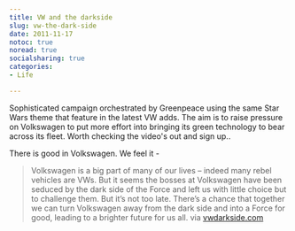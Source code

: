 ```yaml
---
title: VW and the darkside
slug: vw-the-dark-side
date: 2011-11-17
notoc: true
noread: true
socialsharing: true
categories: 
- Life

---
```

Sophisticated campaign orchestrated by Greenpeace using the same Star Wars theme that feature in the latest VW adds. The aim is to raise pressure on Volkswagen to put more effort into bringing its green technology to bear across its fleet. Worth checking the video's out and sign up..
  
There is good in Volkswagen. We feel it -

> Volkswagen is a big part of many of our lives &#x2013; indeed many rebel vehicles are VWs. But it seems the bosses at Volkswagen have been seduced by the dark side of the Force and left us with little choice but to challenge them. But it&#x2019;s not too late. There&#x2019;s a chance that together we can turn Volkswagen away from the dark side and into a Force for good, leading to a brighter future for us all.
via [vwdarkside.com][vwdarkside]

[vwdarkside]: http://www.vwdarkside.com/ "VW Darkside"